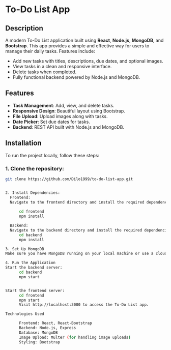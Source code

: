 # To-Do List App

## Description

A modern To-Do List application built using **React**, **Node.js**, **MongoDB**, and **Bootstrap**. This app provides a simple and effective way for users to manage their daily tasks. Features include:

- Add new tasks with titles, descriptions, due dates, and optional images.
- View tasks in a clean and responsive interface.
- Delete tasks when completed.
- Fully functional backend powered by Node.js and MongoDB.

## Features

- **Task Management**: Add, view, and delete tasks.
- **Responsive Design**: Beautiful layout using Bootstrap.
- **File Upload**: Upload images along with tasks.
- **Date Picker**: Set due dates for tasks.
- **Backend**: REST API built with Node.js and MongoDB.

## Installation

To run the project locally, follow these steps:

### 1. Clone the repository:

```bash
git clone https://github.com/Dilo1999/to-do-list-app.git


2. Install Dependencies:
  Frontend:
  Navigate to the frontend directory and install the required dependencies.
      
      cd frontend
      npm install

  Backend:
  Navigate to the backend directory and install the required dependencies:
      cd backend
      npm install

3. Set Up MongoDB
Make sure you have MongoDB running on your local machine or use a cloud service like MongoDB Atlas. Update the MongoDB connection URI in backend/server.js if necessary.

4. Run the Application
Start the backend server:
      cd backend
      npm start


Start the frontend server:
      cd frontend
      npm start
      Visit http://localhost:3000 to access the To-Do List app.

Technologies Used

      Frontend: React, React-Bootstrap
      Backend: Node.js, Express
      Database: MongoDB
      Image Upload: Multer (for handling image uploads)
      Styling: Bootstrap
